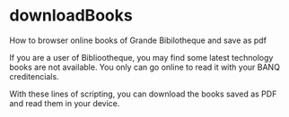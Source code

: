 # downloadBooks
How to browser online books of Grande Bibilotheque and save as pdf

If you are a user of Bibliootheque, you may find some latest technology books are not available. You only can go online to read it with your BANQ creditencials.

With these lines of scripting, you can download the books saved as PDF and read them in your device.
